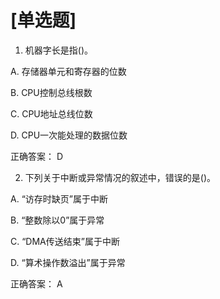 # [单选题]

1. 机器字长是指()。

A.
存储器单元和寄存器的位数

B.
CPU控制总线根数

C.
CPU地址总线位数

D.
CPU一次能处理的数据位数

正确答案：
D

2. 下列关于中断或异常情况的叙述中，错误的是()。

A.
“访存时缺页”属于中断

B.
“整数除以0”属于异常

C.
“DMA传送结束”属于中断

D.
“算术操作数溢出”属于异常

正确答案：
A


